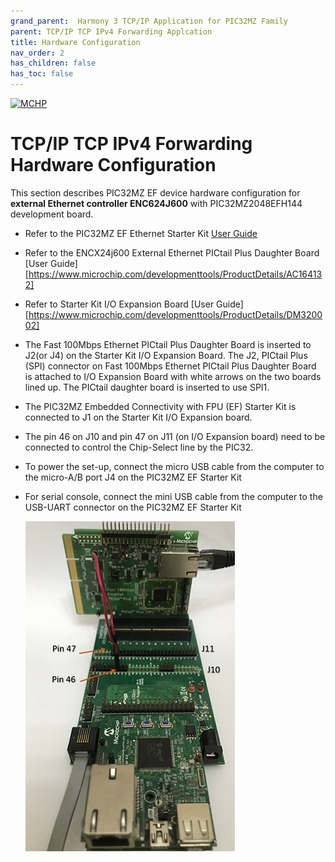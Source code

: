 ```yaml
---
grand_parent:  Harmony 3 TCP/IP Application for PIC32MZ Family
parent: TCP/IP TCP IPv4 Forwarding Applcation
title: Hardware Configuration
nav_order: 2
has_children: false
has_toc: false
---
```

[![MCHP](https://www.microchip.com/ResourcePackages/Microchip/assets/dist/images/logo.png)](https://www.microchip.com)

# TCP/IP TCP IPv4 Forwarding Hardware Configuration

This section describes PIC32MZ EF device hardware configuration for **external Ethernet controller ENC624J600** with PIC32MZ2048EFH144 development board.

  * Refer to the PIC32MZ EF Ethernet Starter Kit [User Guide](http://ww1.microchip.com/downloads/en/devicedoc/70005230b.pdf)

  * Refer to the ENCX24j600 External Ethernet PICtail Plus Daughter Board [User Guide][https://www.microchip.com/developmenttools/ProductDetails/AC164132]

  * Refer to Starter Kit I/O Expansion Board [User Guide][https://www.microchip.com/developmenttools/ProductDetails/DM320002]

  * The Fast 100Mbps Ethernet PICtail Plus Daughter Board is inserted to J2(or J4) on the Starter Kit I/O Expansion Board. The J2, PICtail Plus (SPI) connector on Fast 100Mbps Ethernet PICtail Plus Daughter Board is attached to I/O Expansion Board with white arrows on the two boards lined up. The PICtail daughter board is inserted to use SPI1.

  * The PIC32MZ Embedded Connectivity with FPU (EF) Starter Kit is connected to J1 on the Starter Kit I/O Expansion board.

  * The pin 46 on J10 and pin 47 on J11 (on I/O Expansion board) need to be connected to control the Chip-Select line by the PIC32.

  * To power the set-up, connect the micro USB cable from the computer to the micro-A/B port J4 on the PIC32MZ EF Starter Kit

  * For serial console, connect the mini USB cable from the computer to the USB-UART connector on the PIC32MZ EF Starter Kit

    ![required_enc28j60_setup](images/PIC32MZ_ENCX24J600.png)